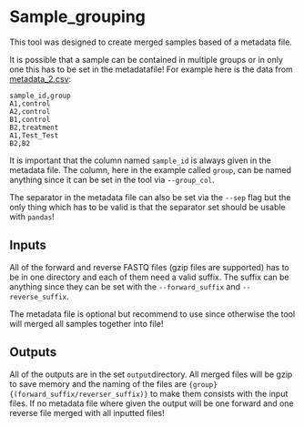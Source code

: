 # Sample_grouping
This tool was designed to create merged samples based of a metadata file.

It is possible that a sample can be contained in multiple groups or in only one this has to be set in the metadatafile! For example here is the data from [metadata_2.csv](Test/test-data/metadata_2.csv):

```
sample_id,group
A1,control
A2,control
B1,control
B2,treatment
A1,Test_Test
B2,B2
```

It is important that the column named `sample_id` is always given in the metadata file. The column, here in the example called `group`, can be named anything since it can be set in the tool via `--group_col`.

The separator in the metadata file can also be set via the `--sep` flag but the only thing which has to be valid is that the separator set should be usable with `pandas`!

## Inputs

All of the forward and reverse FASTQ files (gzip files are supported) has to be in one directory and each of them need a valid suffix. The suffix can be anything since they can be set with the `--forward_suffix` and `--reverse_suffix`.

The metadata file is optional but recommend to use since otherwise the tool will merged all samples together into file!

## Outputs

All of the outputs are in the set `output`directory. All merged files will be gzip to save memory and the naming of the files are `{group}{(forward_suffix/reverser_suffix)}` to make them consists with the input files. If no metadata file where given the output will be one forward and one reverse file merged with all inputted files!